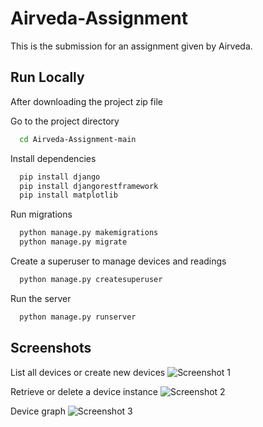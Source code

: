 # Airveda-Assignment

This is the submission for an assignment given by Airveda.


## Run Locally

After downloading the project zip file

Go to the project directory

```bash
  cd Airveda-Assignment-main
```

Install dependencies

```bash
  pip install django
  pip install djangorestframework
  pip install matplotlib
```
Run migrations

```bash
  python manage.py makemigrations
  python manage.py migrate
```
Create a superuser to manage devices and readings

```bash
  python manage.py createsuperuser
```
Run the server

```bash
  python manage.py runserver
```


## Screenshots

List all devices or create new devices
![Screenshot 1](https://github.com/Bulbul0017/Airveda-Assignment/assets/74949576/9c8ecfbb-cd1e-455e-bbd4-1ae994e2bd1d)

Retrieve or delete a device instance
![Screenshot 2](https://github.com/Bulbul0017/Airveda-Assignment/assets/74949576/99138f6e-db36-4492-8093-8b1d977e3165)

Device graph
![Screenshot 3](https://github.com/Bulbul0017/Airveda-Assignment/assets/74949576/52743219-69eb-457c-9dad-eb90a569988c)



